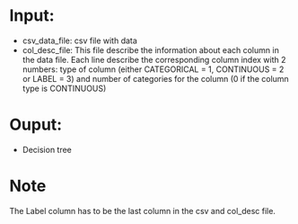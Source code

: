 # Input: 
- csv_data_file: csv file with data
- col_desc_file: This file describe the information 
about each column in the data file. Each line 
describe the corresponding column index with 2 
numbers: type of column (either CATEGORICAL = 1, CONTINUOUS = 2
or LABEL = 3) and number of categories for the column
(0 if the column type is CONTINUOUS)
# Ouput: 
- Decision tree

# Note
The Label column has to be the last column in the csv
and col_desc file.